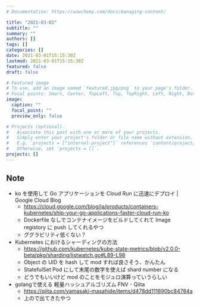 ```yaml
---
# Documentation: https://wowchemy.com/docs/managing-content/

title: "2021-03-02"
subtitle: ""
summary: ""
authors: []
tags: []
categories: []
date: 2021-03-01T15:15:30Z
lastmod: 2021-03-01T15:15:30Z
featured: false
draft: false

# Featured image
# To use, add an image named `featured.jpg/png` to your page's folder.
# Focal points: Smart, Center, TopLeft, Top, TopRight, Left, Right, BottomLeft, Bottom, BottomRight.
image:
  caption: ""
  focal_point: ""
  preview_only: false

# Projects (optional).
#   Associate this post with one or more of your projects.
#   Simply enter your project's folder or file name without extension.
#   E.g. `projects = ["internal-project"]` references `content/project/deep-learning/index.md`.
#   Otherwise, set `projects = []`.
projects: []
---
```


## Note

* ko を使用して Go アプリケーションを Cloud Run に迅速にデプロイ | Google Cloud Blog
  * https://cloud.google.com/blog/ja/products/containers-kubernetes/ship-your-go-applications-faster-cloud-run-ko
  * Dockerfile なしでコンテナイメージをビルドしてくれて Image registory に push してくれるやつ
  * ググラビリティ低くない？
* Kubernetes におけるシャーディングの方法
  * https://github.com/kubernetes/kube-state-metrics/blob/v2.0.0-beta/pkg/sharding/listwatch.go#L89-L98
  * Object の UID を hash して mod すれば良さそう、かんたん
  * StatefulSet Pod にして末尾の数字を使えば shard number になる
  * どうでもいいけど mod のことをモジュロ演算っていうらしい
* golangで使える 軽量ハッシュアルゴリズム FNV - Qiita
  * https://qiita.com/yamasaki-masahide/items/d478dd111690bc84784a
  * 上ので出てきたやつ

